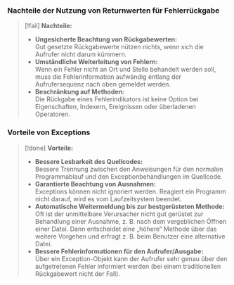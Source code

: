 
### Nachteile der Nutzung von Returnwerten für Fehlerrückgabe

> [!fail] **Nachteile:**
> - **Ungesicherte Beachtung von Rückgabewerten:**  
>   Gut gesetzte Rückgabewerte nützen nichts, wenn sich die Aufrufer nicht darum kümmern.
> - **Umständliche Weiterleitung von Fehlern:**  
>   Wenn ein Fehler nicht an Ort und Stelle behandelt werden soll, muss die Fehlerinformation aufwändig entlang der Aufrufersequenz nach oben gemeldet werden.
> - **Beschränkung auf Methoden:**  
>   Die Rückgabe eines Fehlerindikators ist keine Option bei Eigenschaften, Indexern, Ereignissen oder überladenen Operatoren.

### Vorteile von Exceptions

> [!done] **Vorteile:**
> - **Bessere Lesbarkeit des Quellcodes:**  
>   Bessere Trennung zwischen den Anweisungen für den normalen Programmablauf und den Exceptionbehandlungen im Quellcode.
> - **Garantierte Beachtung von Ausnahmen:**  
>   Exceptions können nicht ignoriert werden. Reagiert ein Programm nicht darauf, wird es vom Laufzeitsystem beendet.
> - **Automatische Weitermeldung bis zur bestgerüsteten Methode:**  
>   Oft ist der unmittelbare Verursacher nicht gut gerüstet zur Behandlung einer Ausnahme, z. B. nach dem vergeblichen Öffnen einer Datei. Dann entscheidet eine „höhere“ Methode über das weitere Vorgehen und erfragt z. B. beim Benutzer eine alternative Datei.
> - **Bessere Fehlerinformationen für den Aufrufer/Ausgabe:**  
>   Über ein Exception-Objekt kann der Aufrufer sehr genau über den aufgetretenen Fehler informiert werden (bei einem traditionellen Rückgabewert nicht der Fall).

